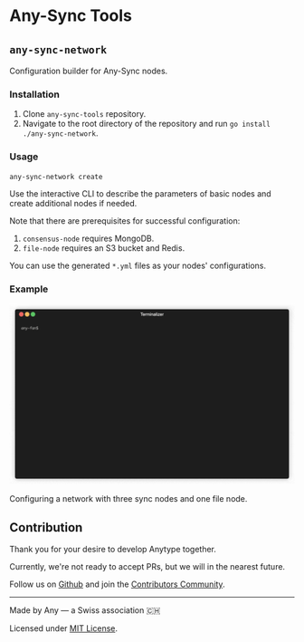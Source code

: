 # Any-Sync Tools

## `any-sync-network`
Configuration builder for Any-Sync nodes.

### Installation
1. Clone `any-sync-tools` repository.
2. Navigate to the root directory of the repository and run `go install ./any-sync-network`.

### Usage
```
any-sync-network create
```
Use the interactive CLI to describe the parameters of basic nodes and create additional nodes if needed. 

Note that there are prerequisites for successful configuration:
1. `consensus-node` requires MongoDB.
2. `file-node` requires an S3 bucket and Redis.

You can use the generated `*.yml` files as your nodes' configurations.

### Example
![Interactive CLI demo](assets/any-sync-network-example.gif)

Configuring a network with three sync nodes and one file node.


## Contribution
Thank you for your desire to develop Anytype together. 

Currently, we're not ready to accept PRs, but we will in the nearest future.

Follow us on [Github](https://github.com/anyproto) and join the [Contributors Community](https://github.com/orgs/anyproto/discussions).

---
Made by Any — a Swiss association 🇨🇭

Licensed under [MIT License](./LICENSE).